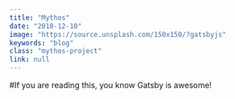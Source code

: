 ```yaml
---
title: "Mythos"
date: "2018-12-10"
image: "https://source.unsplash.com/150x150/?gatsbyjs"
keywords: "blog"
class: "mythos-project"
link: null
---
```


#If you are reading this, you know Gatsby is awesome!